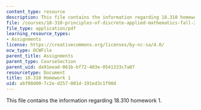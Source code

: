 ```yaml
---
content_type: resource
description: This file contains the information regarding 18.310 homework 1.
file: /courses/18-310-principles-of-discrete-applied-mathematics-fall-2013/abf00d007c2ed257001d191ed3c1f98d_MIT18_310F13_Homework1.pdf
file_type: application/pdf
learning_resource_types:
- Assignments
license: https://creativecommons.org/licenses/by-nc-sa/4.0/
ocw_type: OCWFile
parent_title: Assignments
parent_type: CourseSection
parent_uid: da91eead-061b-bf72-403e-0541333c7a07
resourcetype: Document
title: 18.310 Homework 1
uid: abf00d00-7c2e-d257-001d-191ed3c1f98d
---
```

This file contains the information regarding 18.310 homework 1.